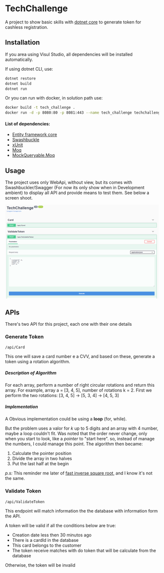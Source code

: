 # TechChallenge

A project to show basic skills with [dotnet core](https://dotnet.microsoft.com/) to generate token for cashless registration.

## Installation

If you area using Visul Studio, all dependencies will be installed automatically.

If using dotnet CLI, use:

```bash
dotnet restore
dotnet build
dotnet run
```

Or you can run with docker, in solution path use:

```bash
docker build -t tech_challenge .
docker run -d -p 8080:80 -p 8081:443 --name tech_challenge techchallenge
```

#### List of dependencies:

- [Entity framework core](https://www.nuget.org/packages/Microsoft.EntityFrameworkCore/)
- [Swashbuckle](https://www.nuget.org/packages/Swashbuckle.AspNetCore/)
- [xUnit](https://www.nuget.org/packages/xunit/)
- [Moq](https://www.nuget.org/packages/Moq/)
- [MockQueryable.Moq](https://www.nuget.org/packages/MockQueryable.Moq/)

## Usage

The project uses only WebApi, without view, but its comes with Swashbuckler/Swagger (For now its only show when in Development ambient) to display all API and provide means to test them. See below a screen shoot.

![All API](assets/swagger.png "All API")

## APIs

There's two API for this project, each one with their one details

### Generate Token

```
/api/Card
```

This one will save a card number e a CVV, and based on these,  generate a token using a rotation algorithm.

##### Description of Algorithm

For each array, perform a number of right circular rotations and return this array.
For example, array a = [3, 4, 5], number of rotations k = 2.
First we perform the two rotations:
[3, 4, 5] -> [5, 3, 4] -> [4, 5, 3]

##### Implementation

A Obvious implementation could be using a **loop** (for, while).

But the problem uses a valor for *k* up to 5 digits and an array with 4 number, maybe a loop couldn't fit. Was noted that the order never change, only when you start to look, like a *pointer* to "start here". so, instead of manage the numbers, I could manage this point. The algorithm then became:

1. Calculate the pointer position
2. Divide the array in two halves
3. Put the last half at the begin

*p.s:* This reminder me later of [fast inverse square root](https://en.wikipedia.org/wiki/Fast_inverse_square_root), and I know it's not the same.

### Validate Token

```
/api/ValidateToken
```

This endpoint will match information the the database with information form the API.

A token will be valid if all the conditions below are true:
- Creation date less then 30 minutos ago
- There is a cardId in the database
- This card belongs to the customer
- The token receive matches with do token that will be calculate from the database

Otherwise, the token will be invalid